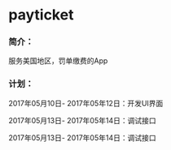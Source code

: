 # payticket
### 简介：

服务美国地区，罚单缴费的App



### 计划：

2017年05月10日- 2017年05年12日：开发UI界面

2017年05月13日- 2017年05年14日：调试接口

2017年05月13日- 2017年05年14日：调试接口
